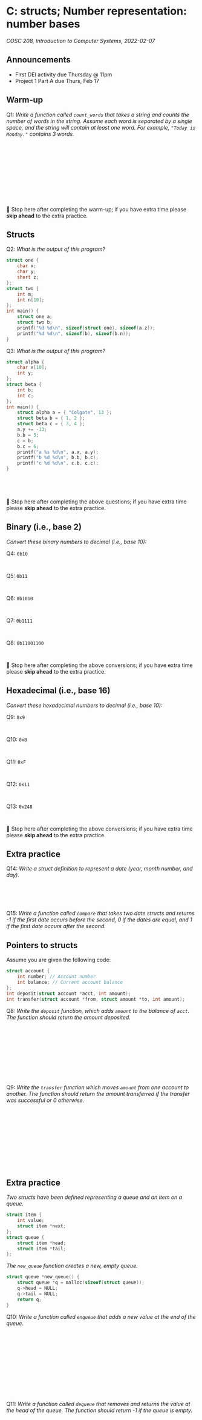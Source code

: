 # C: structs; Number representation: number bases
_COSC 208, Introduction to Computer Systems, 2022-02-07_

## Announcements
* First DEI activity due Thursday @ 11pm
* Project 1 Part A due Thurs, Feb 17

## Warm-up
Q1: _Write a function called `count_words` that takes a string and counts the number of words in the string. Assume each word is separated by a single space, and the string will contain at least one word. For example, `"Today is Monday."` contains 3 words._
```C













```
🛑 Stop here after completing the warm-up; if you have extra time please **skip ahead** to the extra practice.

## Structs
Q2: _What is the output of this program?_
```C
struct one {
    char x;
    char y;
    short z;
};
struct two {
    int m;
    int n[10];
};
int main() {
    struct one a;
    struct two b;
    printf("%d %d\n", sizeof(struct one), sizeof(a.z));
    printf("%d %d\n", sizeof(b), sizeof(b.n));
}
```

<div style="page-break-after:always;"></div>
 
Q3: _What is the output of this program?_
```C
struct alpha {
    char x[10];
    int y;
};
struct beta {
    int b;
    int c;
};
int main() {
    struct alpha a = { "Colgate", 13 };
    struct beta b = { 1, 2 };
    struct beta c = { 3, 4 };
    a.y += -13;
    b.b = 5;
    c = b;
    b.c = 6;
    printf("a %s %d\n", a.x, a.y);
    printf("b %d %d\n", b.b, b.c);
    printf("c %d %d\n", c.b, c.c);
}
```
```




```
🛑 Stop here after completing the above questions; if you have extra time please **skip ahead** to the extra practice.

## Binary (i.e., base 2)
_Convert these binary numbers to decimal (i.e., base 10):_

Q4: `0b10`
```


```

Q5: `0b11`
```


```

Q6: `0b1010`
```


```

Q7: `0b1111`
```


```

Q8: `0b11001100`
```


```

🛑 Stop here after completing the above conversions; if you have extra time please **skip ahead** to the extra practice.

## Hexadecimal (i.e., base 16)
_Convert these hexadecimal numbers to decimal (i.e., base 10):_

Q9: `0x9`
```


```

Q10: `0xB`
```


```

Q11: `0xF`
```


```

Q12: `0x11`
```


```

Q13: `0x248`
```


```

🛑 Stop here after completing the above conversions; if you have extra time please **skip ahead** to the extra practice.

## Extra practice
Q14: _Write a struct definition to represent a date (year, month number, and day)._
```C






```

Q15: _Write a function called `compare` that takes two date structs and returns -1 if the first date occurs before the second, 0 if the dates are equal, and 1 if the first date occurs after the second._



## Pointers to structs
Assume you are given the following code:
```C
struct account {
    int number; // Account number
    int balance; // Current account balance
};
int deposit(struct account *acct, int amount);
int transfer(struct account *from, struct amount *to, int amount);
```

Q8: _Write the `deposit` function, which adds `amount` to the balance of `acct`. The function should return the amount deposited._
```C












```

Q9: _Write the `transfer` function which moves `amount` from one account to another. The function should return the amount transferred if the transfer was successful or 0 otherwise._
```C













```
<div style="page-break-after:always;"></div>

## Extra practice
_Two structs have been defined representing a queue and an item on a queue._
```C
struct item {
    int value;
    struct item *next;
};
struct queue {
    struct item *head;
    struct item *tail;
};
```

_The `new_queue` function creates a new, empty queue._
```C
struct queue *new_queue() {
    struct queue *q = malloc(sizeof(struct queue));
    q->head = NULL;
    q->tail = NULL;
    return q;
}
```

Q10: _Write a function called `enqueue` that adds a new value at the end of the queue._
```













```

Q11: _Write a function called `dequeue` that removes and returns the value at the head of the queue. The function should return -1 if the queue is empty._
```













```

Q12: _Write a function called `free_queue` that empties and frees a queue._